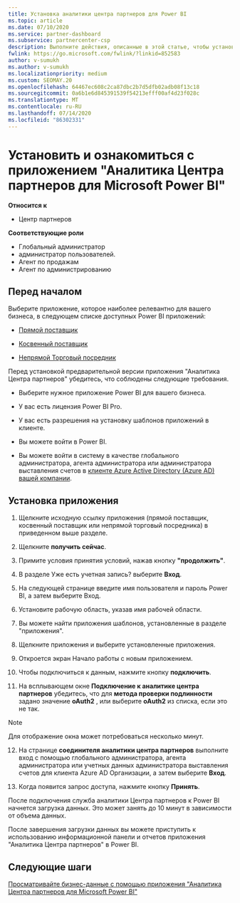 ```yaml
---
title: Установка аналитики центра партнеров для Power BI
ms.topic: article
ms.date: 07/10/2020
ms.service: partner-dashboard
ms.subservice: partnercenter-csp
description: Выполните действия, описанные в этой статье, чтобы установить и просмотреть приложение аналитики центра партнеров для Power BI (для прямых партнеров в CSP).
fwlink: https://go.microsoft.com/fwlink/?linkid=852583
author: v-sumukh
ms.author: v-sumukh
ms.localizationpriority: medium
ms.custom: SEOMAY.20
ms.openlocfilehash: 64467ec608c2ca87dbc2b7d5dfb02adb08f13c18
ms.sourcegitcommit: 0a6b1e6d845391539f54213efff00af4d23f028c
ms.translationtype: MT
ms.contentlocale: ru-RU
ms.lasthandoff: 07/14/2020
ms.locfileid: "86302331"
---
```

# <a name="install-and-preview-the-partner-center-analytics-app-for-microsoft-power-bi"></a>Установить и ознакомиться с приложением "Аналитика Центра партнеров для Microsoft Power BI"

**Относится к**

- Центр партнеров

**Соответствующие роли**
-   Глобальный администратор
-   администратор пользователей.
-   Агент по продажам
-   Агент по администрированию

## <a name="before-you-begin"></a>Перед началом

Выберите приложение, которое наиболее релевантно для вашего бизнеса, в следующем списке доступных Power BI приложений:
- [Прямой поставщик](https://appsource.microsoft.com/product/power-bi/partnercenteranalytics.direct_provider_partner_analytics)

- [Косвенный поставщик](https://appsource.microsoft.com/product/power-bi/partnercenteranalytics.indirect_provider_partner_analytics)

- [Непрямой Торговый посредник](https://appsource.microsoft.com/product/power-bi/partnercenteranalytics.indirect_reseller_partner_analytics)

Перед установкой предварительной версии приложения "Аналитика Центра партнеров" убедитесь, что соблюдены следующие требования.

- Выберите нужное приложение Power BI для вашего бизнеса.

- У вас есть лицензия Power BI Pro.

- У вас есть разрешения на установку шаблонов приложений в клиенте.

- Вы можете войти в Power BI.

- Вы можете войти в систему в качестве глобального администратора, агента администратора или администратора выставления счетов в [клиенте Azure Active Directory (Azure AD) вашей компании](azure-active-directory-tenants-and-partner-center.md).

## <a name="to-install-the-app"></a>Установка приложения

1. Щелкните исходную ссылку приложения (прямой поставщик, косвенный поставщик или непрямой торговый посредника) в приведенном выше разделе.

2. Щелкните **получить сейчас**. 

3. Примите условия принятия условий, нажав кнопку **"продолжить"**.

4. В разделе Уже есть учетная запись? выберите **Вход**.

5. На следующей странице введите имя пользователя и пароль Power BI, а затем выберите Вход.

6. Установите рабочую область, указав имя рабочей области.

7. Вы можете найти приложения шаблонов, установленные в разделе "приложения".

8. Щелкните приложения и выберите установленные приложения.

9. Откроется экран Начало работы с новым приложением.

10. Чтобы подключиться к данным, нажмите кнопку **подключить**.

11. На всплывающем окне **Подключение к аналитике центра партнеров** убедитесь, что для **метода проверки подлинности** задано значение **oAuth2** , или выберите **oAuth2** из списка, если это не так. 

> [!NOTE]  
>  Для отображение окна может потребоваться несколько минут.

12. На странице **соединителя аналитики центра партнеров** выполните вход с помощью глобального администратора, агента администратора или учетных данных администратора выставления счетов для клиента Azure AD Организации, а затем выберите **Вход**.
 
13. Когда появится запрос доступа, нажмите кнопку **Принять**. 

После подключения служба аналитики Центра партнеров к Power BI начнется загрузка данных. Это может занять до 10 минут в зависимости от объема данных. 

После завершения загрузки данных вы можете приступить к использованию информационной панели и отчетов приложения "Аналитика Центра партнеров" в Power BI.

## <a name="next-steps"></a>Следующие шаги

[Просматривайте бизнес-данные с помощью приложения "Аналитика Центра партнеров для Microsoft Power BI"](power-bi-app-for-direct-partners-use.md)
